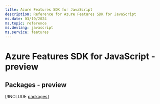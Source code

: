 ```yaml
---
title: Azure Features SDK for JavaScript
description: Reference for Azure Features SDK for JavaScript
ms.date: 03/19/2024
ms.topic: reference
ms.devlang: javascript
ms.service: features
---
```

# Azure Features SDK for JavaScript - preview
## Packages - preview
[!INCLUDE [packages](features-index.md)]